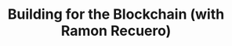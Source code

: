 ---
layout: redirect
title:  "Building for the Blockchain (with Ramon Recuero)"
excerpt: "[YC blog] You’re a developer/hacker... and you’re itching to figure out what the blockchain means for you and your developer skill set."
redirect_to: https://blog.ycombinator.com/building-for-the-blockchain/
---